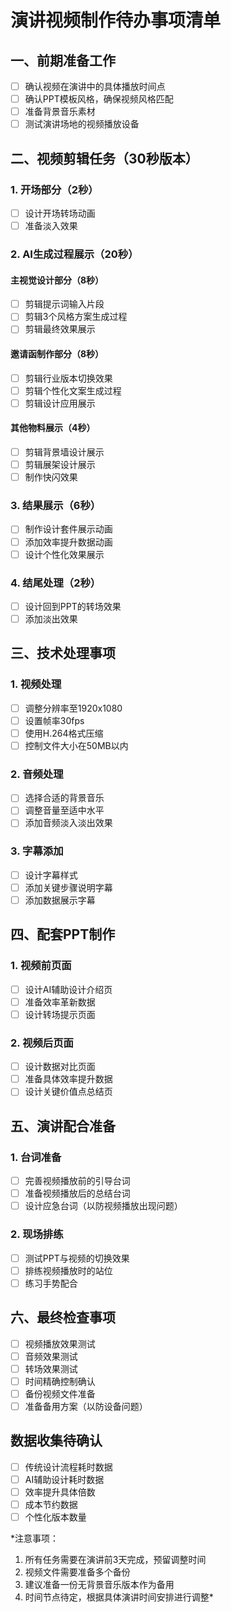 # 演讲视频制作待办事项清单

## 一、前期准备工作
- [ ] 确认视频在演讲中的具体播放时间点
- [ ] 确认PPT模板风格，确保视频风格匹配
- [ ] 准备背景音乐素材
- [ ] 测试演讲场地的视频播放设备

## 二、视频剪辑任务（30秒版本）

### 1. 开场部分（2秒）
- [ ] 设计开场转场动画
- [ ] 准备淡入效果

### 2. AI生成过程展示（20秒）
#### 主视觉设计部分（8秒）
- [ ] 剪辑提示词输入片段
- [ ] 剪辑3个风格方案生成过程
- [ ] 剪辑最终效果展示

#### 邀请函制作部分（8秒）
- [ ] 剪辑行业版本切换效果
- [ ] 剪辑个性化文案生成过程
- [ ] 剪辑设计应用展示

#### 其他物料展示（4秒）
- [ ] 剪辑背景墙设计展示
- [ ] 剪辑展架设计展示
- [ ] 制作快闪效果

### 3. 结果展示（6秒）
- [ ] 制作设计套件展示动画
- [ ] 添加效率提升数据动画
- [ ] 设计个性化效果展示

### 4. 结尾处理（2秒）
- [ ] 设计回到PPT的转场效果
- [ ] 添加淡出效果

## 三、技术处理事项

### 1. 视频处理
- [ ] 调整分辨率至1920x1080
- [ ] 设置帧率30fps
- [ ] 使用H.264格式压缩
- [ ] 控制文件大小在50MB以内

### 2. 音频处理
- [ ] 选择合适的背景音乐
- [ ] 调整音量至适中水平
- [ ] 添加音频淡入淡出效果

### 3. 字幕添加
- [ ] 设计字幕样式
- [ ] 添加关键步骤说明字幕
- [ ] 添加数据展示字幕

## 四、配套PPT制作

### 1. 视频前页面
- [ ] 设计AI辅助设计介绍页
- [ ] 准备效率革新数据
- [ ] 设计转场提示页面

### 2. 视频后页面
- [ ] 设计数据对比页面
- [ ] 准备具体效率提升数据
- [ ] 设计关键价值点总结页

## 五、演讲配合准备

### 1. 台词准备
- [ ] 完善视频播放前的引导台词
- [ ] 准备视频播放后的总结台词
- [ ] 设计应急台词（以防视频播放出现问题）

### 2. 现场排练
- [ ] 测试PPT与视频的切换效果
- [ ] 排练视频播放时的站位
- [ ] 练习手势配合

## 六、最终检查事项
- [ ] 视频播放效果测试
- [ ] 音频效果测试
- [ ] 转场效果测试
- [ ] 时间精确控制确认
- [ ] 备份视频文件准备
- [ ] 准备备用方案（以防设备问题）

## 数据收集待确认
- [ ] 传统设计流程耗时数据
- [ ] AI辅助设计耗时数据
- [ ] 效率提升具体倍数
- [ ] 成本节约数据
- [ ] 个性化版本数量

*注意事项：
1. 所有任务需要在演讲前3天完成，预留调整时间
2. 视频文件需要准备多个备份
3. 建议准备一份无背景音乐版本作为备用
4. 时间节点待定，根据具体演讲时间安排进行调整* 